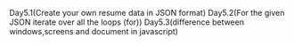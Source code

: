 Day5.1(Create your own resume data in JSON format)
Day5.2(For the given JSON iterate over all the loops (for))
Day5.3(difference between windows,screens and document in javascript)

